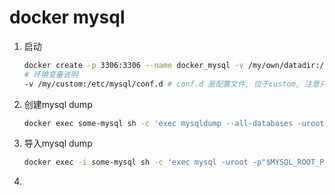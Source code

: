 # docker mysql

1. 启动
    ```bash
    docker create -p 3306:3306 --name docker_mysql -v /my/own/datadir:/var/lib/mysql -e MYSQL_ROOT_PASSWORD=password mysql
    # 环境变量说明
    -v /my/custom:/etc/mysql/conf.d # conf.d 是配置文件, 位于custom, 注意只需要路径
    ```
2. 创建mysql dump
    ```bash
    docker exec some-mysql sh -c 'exec mysqldump --all-databases -uroot -p"$MYSQL_ROOT_PASSWORD"' > /some/path/on/your/host/all-databases.sql
    ```
3. 导入mysql dump
    ```bash
    docker exec -i some-mysql sh -c 'exec mysql -uroot -p"$MYSQL_ROOT_PASSWORD"' < /some/path/on/your/host/all-databases.sql
    ```
4. 